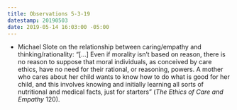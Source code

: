 ```yaml
---
title: Observations 5-3-19
datestamp: 20190503
date: 2019-05-14 16:03:00 -05:00
---
```


- Michael Slote on the relationship between caring/empathy and thinking/rationality: “[…] Even if morality isn’t based on reason, there is no reason to suppose that moral individuals, as conceived by care ethics, have no need for their rational, or reasoning, powers. A mother who cares about her child wants to know how to do what is good for her child, and this involves knowing and initially learning all sorts of nutritional and medical facts, just for starters” (*The Ethics of Care and Empathy* 120).
